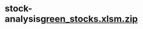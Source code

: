 # stock-analysis[green_stocks.xlsm.zip](https://github.com/cgomez1995/stock-analysis/files/8174046/green_stocks.xlsm.zip)
